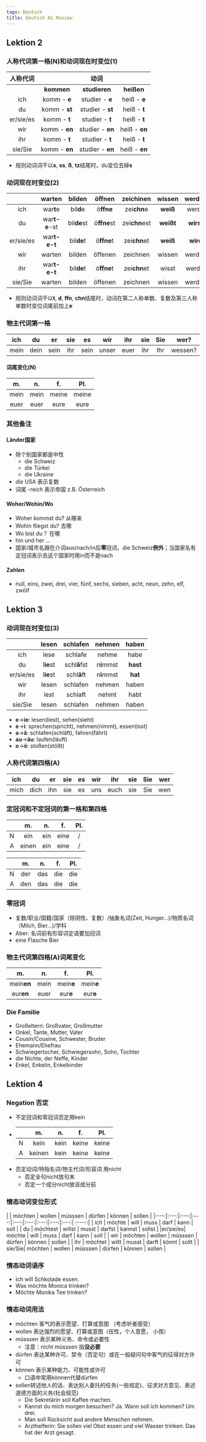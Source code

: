```yaml
---
tags: Deutsch
title: Deutsch A1 Review
---
```


## Lektion 2
### 人称代词第一格(N)和动词现在时变位(1)
| 人称代词 | | 动词| |
|:---:|:---:|:---:|:---:|
|  | **kommen**| **studieren** | **heißen** | 
| ich | komm - **e**| studier - **e** | heiß - **e**|
| du | komm - **st**| studier - **st** | heiß - **t** |
| er/sie/es | komm - **t**| studier - **t** | heiß - **t** |
| wir | komm - **en**| studier - **en** | heiß - **en** |
| ihr | komm - **t**| studier - **t** | heiß - **t** |
| sie/Sie | komm - **en**| studier - **en** | heiß - **en** |
- 规则动词词干以**s**, **ss**, **ß**, **tz**结尾时，du变位去掉**s**

### 动词现在时变位(2)
|  | **warten**| **bilden** | **öffnen** | **zeichinen** | wissen | werden | sein |
|:---:|:---:|:---:|:---:|:---:|:---:|:---:|:---:|
| ich | war**t**e| bil**d**e | ö**ffne**| zei**chn**e | **weiß** | werde | **bin** |
| du | war**t-e**-st | bil**de**st | ö**ffne**st | zei**chn**est | **weißt** | **wirst** | **bist** |
| er/sie/es | war**t-e-t**| bil**de**t | ö**ffne**t | zei**chn**et | **weiß** | **wird** | **ist** |
| wir | warten| bilden | öffenen | zeichnen | wissen | werden | **sind** |
| ihr | war**t-e-t**| bil**de**t | ö**ffne**t | zei**chn**et | wisst | werdet | **seid** |
| sie/Sie | warten| bilden | öffenen | zeichnen | wissen | werden | **sind** |
- 规则动词词干以**t**, **d**, **ffn**, **chn**结尾时，动词在第二人称单数、复数及第三人称单数时变位词尾前加上**e**

### 物主代词第一格
| ich | du | er | sie | es | wir | ihr | sie | Sie | wer? | 
|:---:|:---:|:---:|:---:|:---:|:---:|:---:|:---:|:---:| :----:|
| mein | dein | sein | ihr | sein | unser | euer | ihr | Ihr | wessen? |
#### 词尾变化(N)
| m. | n. | f. | Pl. |
|:---:|:---:|:---:| :----:|
| mein| mein| meine| meine|
|euer | euer | eure | eure|



### 其他备注
#### Länder国家
- 除个别国家都是中性
  - die Schweiz
  - die Türkei
  - die Ukraine
- *die* USA 表示复数
- 词尾 -reich 表示帝国 z.B. Österreich

#### Woher/Wohin/Wo
- Woher kommst du? 从哪来
- Wohin fliegst du? 去哪
- Wo bist du？ 在哪
- hin und her ...
- 国家/城市名跟在介词aus/nach/in后**零**冠词，die Schweiz**例外**；当国家名有定冠词表示去这个国家时用in而不是nach

#### Zahlen
- null, eins, zwei, drei, vier, fünf, sechs, sieben, acht, neun, zehn, elf, zwölf

## Lektion 3
### 动词现在时变位(3)
|  | **lesen**| **schlafen** | **nehmen** | **haben** |
|:---:|:---:|:---:|:---:|:---:|
| ich | lese | schlafe | nehme | habe | 
| du |l**ie**st | schl**ä**fst | n**i**mmst | **hast** | 
| er/sie/es |l**ie**st | schl**ä**ft | n**i**mmst | **hat** | 
| wir | lesen | schlafen | nehmen | haben |
| ihr | lest | schlaft | nehmt | habt| 
| sie/Sie | lesen | schlafen | nehmen | haben |
- **e**->**ie**: lesen(liest), sehen(sieht)
- **e**->**i**: sprechen(spricht), nehmen(nimmt), essen(isst)
- **a**->**ä**:  schlafen(schläft), fahren(fährt)
- **au**->**äu**: laufen(läuft)
- **o**->**ö**: stoßen(stößt)

### 人称代词第四格(A)
| ich | du | er | sie | es | wir | ihr | sie | Sie | wer | 
|:---:|:---:|:---:|:---:|:---:|:---:|:---:|:---:|:---:| :----:|
| mich  | dich | ihn | sie | es | uns | euch | sie | Sie | wen |

### 定冠词和不定冠词的第一格和第四格
| | m. | n. | f. | Pl. |
|:---:|:---:|:---:|:---:| :----:|
| N | ein | ein | eine| / | 
| A | einen | ein | eine | / | 

| | m. | n. | f. | Pl. |
|:---:|:---:|:---:|:---:| :----:|
| N | der | das | die | die | 
| A | den | das | die | die |

### 零冠词
- 复数/职业/国籍/国家（除阴性、复数）/抽象名词(Zeit, Hunger...)/物质名词（Milch, Bier...)/学科
- Aber: 名词前有形容词定语要加冠词
- eine Flasche Bier

### 物主代词第四格(A)词尾变化
| m. | n. | f. | Pl. |
|:---:|:---:|:---:| :----:|
| mein**en**| mein| mein**e**| mein**e**|
|eur**en** | euer | eur**e** | eur**e**|

### Die Familie
- Großeltern: Großvater, Großmutter
- Onkel, Tante, Mutter, Vater
- Cousin/Cousine, Schwester, Bruder
- Ehemann/Ehefrau
- Schwiegertocher, Schwiegersohn, Sohn, Tochter
- die Nichte, der Neffe, Kinder
- Enkel, Enkelin, Enkelkinder

## Lektion 4
### Negation 否定
- 不定冠词和零冠词否定用kein
- | | m. | n. | f. | Pl. |
    |:---:|:---:|:---:|:---:| :----:|
    | N | kein | kein | keine| keine | 
    | A | keinen | kein | keine | keine | 
- 否定动词/特指名词/物主代词/形容词 用nicht
  - 否定全句nicht放句末
  - 否定一个成分nicht放该成分前

### 情态动词变位形式
| | möchten | wollen | müsssen | dürfen | können | sollen |
|:---:|:---:|:---:|:---:|:---:|:---:|:---:|:---:|:---:| :----:|
| ich | möchte | will | muss | darf | kann | soll |
| du | möchtest | willst | musst | darfst | kannst | sollst |
|er/sie/es|  möchte | will | muss | darf | kann | soll |
| wir |  möchten | wollen | müsssen | dürfen | können | sollen |
| ihr |  möchtet | willt | musst | darft | könnt | sollt |
| sie/Sie|  möchten | wollen | müsssen | dürfen | können | sollen |

### 情态动词语序
- Ich will Schkolade essen.
- Was möchte Monica trinken?
- Möchte Monika Tee trinken?

### 情态动词用法
- möchten 客气的表示愿望、打算或意图 （考虑听者感受）
- wollen 表达强烈的愿望、打算或意图（任性，个人意愿， 小孩）
- müsssen 表示某种义务、命令或必要性
  - 注意：nicht müsssen 指**没必要**
- dürfen 表达某种许可、禁令（否定句）或在一般疑问句中客气的征得对方许可
- können 表示某种能力、可能性或许可
  - 口语中常用können代替dürfen
- sollen转述他人的话、表达别人委托的任务(一些规定)、征求对方意见、表述道德方面的义务(社会规范)
  - Die Sekretärin soll Kaffee machen.
  - Kannst du mich morgen besuchen? Ja. Wann soll ich kommen? Um drei.
  - Man soll Rücksicht aud andere Menschen nehmen.
  - Arzthelferin: Sie sollen viel Obst essen und viel Wasser trinken. Das hat der Arzt gesagt.